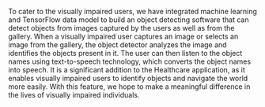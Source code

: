 To cater to the visually impaired users, we have integrated machine learning and TensorFlow data model to build an object detecting software that can detect objects from images captured by the users as well as from the gallery. When a visually impaired user captures an image or selects an image from the gallery, the object detector analyzes the image and identifies the objects present in it. The user can then listen to the object names using text-to-speech technology, which converts the object names into speech. It is a significant addition to the Healthcare application, as it enables visually impaired users to identify objects and navigate the world more easily. With this feature, we hope to make a meaningful difference in the lives of visually impaired individuals.
